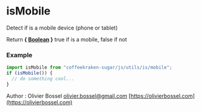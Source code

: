 # isMobile

Detect if is a mobile device (phone or tablet)

Return **{ [Boolean](https://developer.mozilla.org/fr/docs/Web/JavaScript/Reference/Objets_globaux/Boolean) }** true if is a mobile, false if not

### Example

```js
import isMobile from "coffeekraken-sugar/js/utils/is/mobile";
if (isMobile()) {
  // do something cool...
}
```

Author : Olivier Bossel [olivier.bossel@gmail.com](mailto:olivier.bossel@gmail.com) [https://olivierbossel.com](https://olivierbossel.com)
